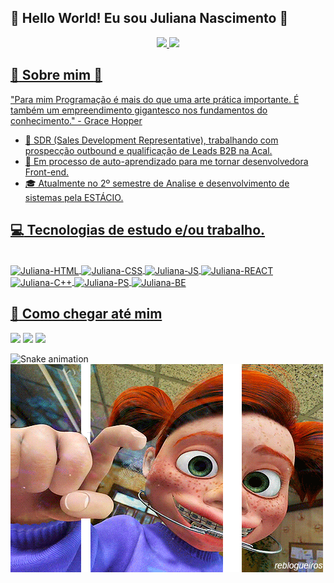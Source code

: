 ## 	:rainbow: Hello World! Eu sou Juliana Nascimento :rainbow:

<div align="center">
  <a href="https://github.com/junascimento9">
  <img height="180em" src="https://github-readme-stats.vercel.app/api?username=junascimento9&show_icons=true&theme=dracula&include_all_commits=true&count_private=true"/>
  <img height="180em" src="https://github-readme-stats.vercel.app/api/top-langs/?username=junascimento9&layout=compact&langs_count=7&theme=dracula"/>
</div>

## :bee: Sobre mim :bee:
"Para mim Programação é mais do que uma arte prática importante. É também um empreendimento gigantesco nos fundamentos do conhecimento." - Grace Hopper
- :pouting_face: SDR (Sales Development Representative), trabalhando com prospecção outbound e qualificação de Leads B2B na Acal. 
- :book: Em processo de auto-aprendizado para me tornar desenvolvedora Front-end.
- :mortar_board: Atualmente no 2º semestre de Analise e desenvolvimento de sistemas pela ESTÁCIO.


## :computer: Tecnologias de estudo e/ou trabalho.
<div style="display: inline_block"><br>
  <img align="center" alt="Juliana-HTML" height="30" width="40" src="https://cdn.jsdelivr.net/gh/devicons/devicon/icons/html5/html5-original.svg">
  <img align="center" alt="Juliana-CSS" height="30" width="40" src="https://cdn.jsdelivr.net/gh/devicons/devicon/icons/css3/css3-original.svg">
  <img align="center" alt="Juliana-JS" height="30" width="40" src="https://cdn.jsdelivr.net/gh/devicons/devicon/icons/javascript/javascript-original.svg">
  <img align="center" alt="Juliana-REACT" height="30" width="40" src="https://cdn.jsdelivr.net/gh/devicons/devicon/icons/react/react-original.svg">
  <img align="center" alt="Juliana-C++" height="30" width="40" src="https://cdn.jsdelivr.net/gh/devicons/devicon/icons/cplusplus/cplusplus-original.svg">
  <img align="center" alt="Juliana-PS" height="30" width="40" src="https://cdn.jsdelivr.net/gh/devicons/devicon/icons/photoshop/photoshop-plain.svg">
  <img align="center" alt="Juliana-BE" height="30" width="40" src="https://cdn.jsdelivr.net/gh/devicons/devicon/icons/behance/behance-original.svg">
</div>

## :speech_balloon: Como chegar até mim
  
<div>
   <a href="mailto:julianalima.labjt@gmail.com" target="_blank"><img src="https://img.shields.io/badge/Gmail-D14836?style=for-the-badge&logo=gmail&logoColor=white" target="_blank"></a>
   <a href="https://www.linkedin.com/in/julianalimanc/" target="_blank"><img src="https://img.shields.io/badge/LinkedIn-0077B5?style=for-the-badge&logo=linkedin&logoColor=white" target="_blank"></a>
   <a href="https://api.whatsapp.com/send/?phone=85992322137&text&type=phone_number&app_absent=0" target="_blank"><img src="https://img.shields.io/badge/WhatsApp-25D366?style=for-the-badge&logo=whatsapp&logoColor=white" target="_blank"></a>
   


![Snake animation](https://github.com/junascimento9/junascimento9/blob/output/github-contribution-grid-snake.svg)
![Gif Animado](https://github.com/junascimento9/junascimento9/blob/main/gif2.gif)
</div>
